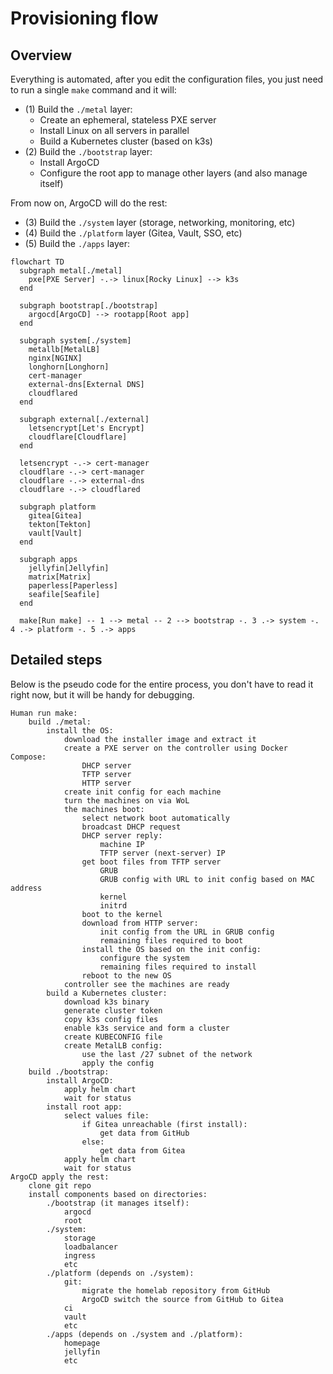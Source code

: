 # Provisioning flow

## Overview

Everything is automated, after you edit the configuration files, you just need to run a single `make` command and it will:

- (1) Build the `./metal` layer:
  - Create an ephemeral, stateless PXE server
  - Install Linux on all servers in parallel
  - Build a Kubernetes cluster (based on k3s)
- (2) Build the `./bootstrap` layer:
  - Install ArgoCD
  - Configure the root app to manage other layers (and also manage itself)

From now on, ArgoCD will do the rest:

- (3) Build the `./system` layer (storage, networking, monitoring, etc)
- (4) Build the `./platform` layer (Gitea, Vault, SSO, etc)
- (5) Build the `./apps` layer:

```mermaid
flowchart TD
  subgraph metal[./metal]
    pxe[PXE Server] -.-> linux[Rocky Linux] --> k3s
  end

  subgraph bootstrap[./bootstrap]
    argocd[ArgoCD] --> rootapp[Root app]
  end

  subgraph system[./system]
    metallb[MetalLB]
    nginx[NGINX]
    longhorn[Longhorn]
    cert-manager
    external-dns[External DNS]
    cloudflared
  end

  subgraph external[./external]
    letsencrypt[Let's Encrypt]
    cloudflare[Cloudflare]
  end

  letsencrypt -.-> cert-manager
  cloudflare -.-> cert-manager
  cloudflare -.-> external-dns
  cloudflare -.-> cloudflared

  subgraph platform
    gitea[Gitea]
    tekton[Tekton]
    vault[Vault]
  end

  subgraph apps
    jellyfin[Jellyfin]
    matrix[Matrix]
    paperless[Paperless]
    seafile[Seafile]
  end

  make[Run make] -- 1 --> metal -- 2 --> bootstrap -. 3 .-> system -. 4 .-> platform -. 5 .-> apps
```

## Detailed steps

Below is the pseudo code for the entire process, you don't have to read it right now, but it will be handy for debugging.

```
Human run make:
    build ./metal:
        install the OS:
            download the installer image and extract it
            create a PXE server on the controller using Docker Compose:
                DHCP server
                TFTP server
                HTTP server
            create init config for each machine
            turn the machines on via WoL
            the machines boot:
                select network boot automatically
                broadcast DHCP request
                DHCP server reply:
                    machine IP
                    TFTP server (next-server) IP
                get boot files from TFTP server
                    GRUB
                    GRUB config with URL to init config based on MAC address
                    kernel
                    initrd
                boot to the kernel
                download from HTTP server:
                    init config from the URL in GRUB config
                    remaining files required to boot
                install the OS based on the init config:
                    configure the system
                    remaining files required to install
                reboot to the new OS
            controller see the machines are ready
        build a Kubernetes cluster:
            download k3s binary
            generate cluster token
            copy k3s config files
            enable k3s service and form a cluster
            create KUBECONFIG file
            create MetalLB config:
                use the last /27 subnet of the network
                apply the config
    build ./bootstrap:
        install ArgoCD:
            apply helm chart
            wait for status
        install root app:
            select values file:
                if Gitea unreachable (first install):
                    get data from GitHub
                else:
                    get data from Gitea
            apply helm chart
            wait for status
ArgoCD apply the rest:
    clone git repo
    install components based on directories:
        ./bootstrap (it manages itself):
            argocd
            root
        ./system:
            storage
            loadbalancer
            ingress
            etc
        ./platform (depends on ./system):
            git:
                migrate the homelab repository from GitHub
                ArgoCD switch the source from GitHub to Gitea
            ci
            vault
            etc
        ./apps (depends on ./system and ./platform):
            homepage
            jellyfin
            etc
```
